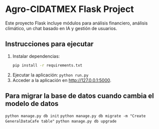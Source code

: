 # Agro-CIDATMEX Flask Project

Este proyecto Flask incluye módulos para análisis financiero, análisis 
climático, un chat basado en IA y gestión de usuarios.

## Instrucciones para ejecutar

1. Instalar dependencias:
   ```bash
   pip install -r requirements.txt

2. Ejecutar la aplicación:
``` python run.py ```
3. Acceder a la aplicación en http://127.0.0.1:5000.



## Para migrar la base de datos cuando cambia el modelo de datos
```python manage.py db init```
```python manage.py db migrate -m "Create GeneralDataCafe table"```
```python manage.py db upgrade```
